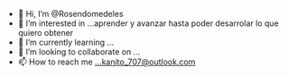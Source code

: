- 👋 Hi, I’m @Rosendomedeles
- 👀 I’m interested in ...aprender y avanzar hasta poder desarrolar lo que quiero obtener
- 🌱 I’m currently learning ...
- 💞️ I’m looking to collaborate on ...
- 📫 How to reach me ...kanito_707@outlook.com

<!---
Rosendomedeles/Rosendomedeles is a ✨ special ✨ repository because its `README.md` (this file) appears on your GitHub profile.
You can click the Preview link to take a look at your changes.
--->
